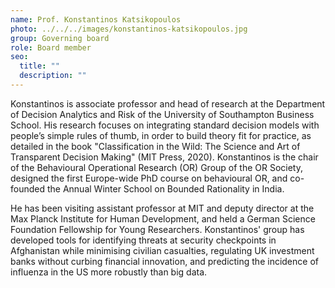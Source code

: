 ```yaml
---
name: Prof. Konstantinos Katsikopoulos
photo: ../../../images/konstantinos-katsikopoulos.jpg
group: Governing board
role: Board member
seo:
  title: ""
  description: ""
---
```


Konstantinos is associate professor and head of research at the Department of Decision Analytics and Risk of the University of Southampton Business School. His research focuses on integrating standard decision models with people’s simple rules of thumb, in order to build theory fit for practice, as detailed in the book "Classification in the Wild: The Science and Art of Transparent Decision Making" (MIT Press, 2020). Konstantinos is the chair of the Behavioural Operational Research (OR) Group of the OR Society, designed the first Europe-wide PhD course on behavioural OR, and co-founded the Annual Winter School on Bounded Rationality in India.

He has been visiting assistant professor at MIT and deputy director at the Max Planck Institute for Human Development, and held a German Science Foundation Fellowship for Young Researchers. Konstantinos' group has developed tools for identifying threats at security checkpoints in Afghanistan while minimising civilian casualties, regulating UK investment banks without curbing financial innovation, and predicting the incidence of influenza in the US more robustly than big data.
